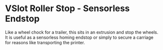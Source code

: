 # VSlot Roller Stop - Sensorless Endstop

Like a wheel chock for a trailer, this sits in an extrusion and stop the wheels. 
It is useful as a sensorless homing endstop or simply to secure a carriage for reasons like transporting the printer.
